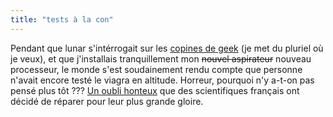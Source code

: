 ```yaml
---
title: "tests à la con"
---
```


Pendant que lunar s'intérrogait sur les [copines de
geek](http://lune.talath.net/~lunar/blog/archives/000141.html) (je met du
pluriel où je veux), et que j'installais tranquillement mon <s>nouvel
aspirateur</s> nouveau processeur, le monde s'est soudainement rendu compte
que personne n'avait encore testé le viagra en altitude. Horreur, pourquoi n'y
a-t-on pas pensé plus tôt ??? [Un oubli
honteux](http://fr.news.yahoo.com/030711/202/3au83.html) que des scientifiques
français ont décidé de réparer pour leur plus grande gloire.

